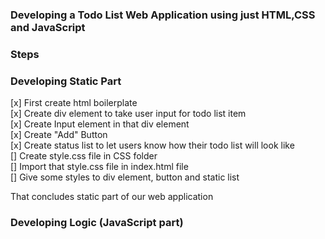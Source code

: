 ### Developing a Todo List Web Application using just HTML,CSS and JavaScript  

### Steps    

### Developing  Static Part  


[x] First create html boilerplate  
[x] Create div element to take user input for todo list item  
[x] Create Input element in that div element   
[x] Create "Add" Button   
[x] Create status list to let users know how their todo list will look like  
[] Create style.css file in CSS folder  
[] Import that style.css file in index.html file  
[] Give some styles to div element, button and static list  

That concludes static part of our web application    

### Developing Logic (JavaScript part)


 
